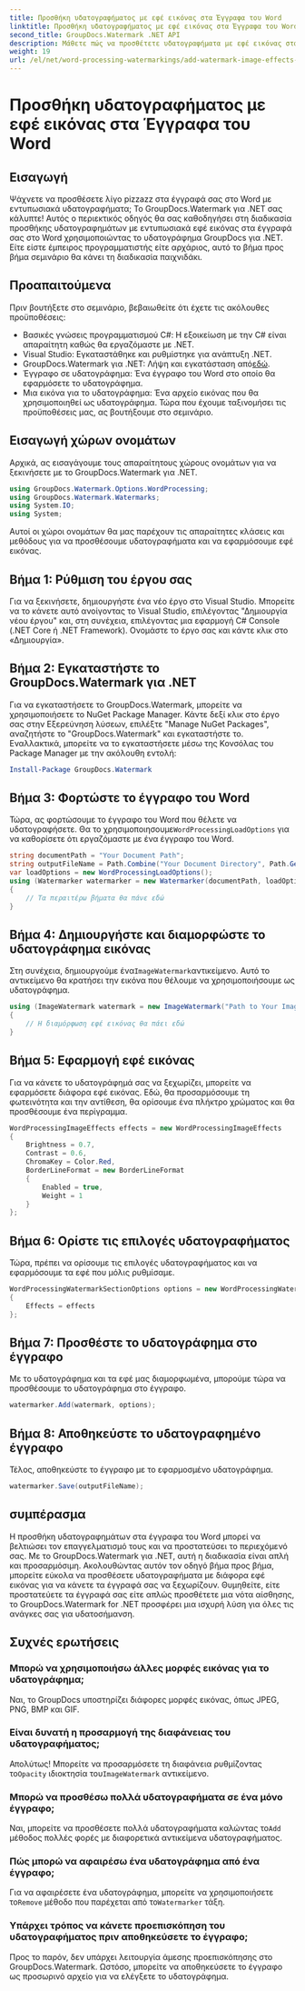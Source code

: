 ```yaml
---
title: Προσθήκη υδατογραφήματος με εφέ εικόνας στα Έγγραφα του Word
linktitle: Προσθήκη υδατογραφήματος με εφέ εικόνας στα Έγγραφα του Word
second_title: GroupDocs.Watermark .NET API
description: Μάθετε πώς να προσθέτετε υδατογραφήματα με εφέ εικόνας στα έγγραφα του Word χρησιμοποιώντας το GroupDocs.Watermark για .NET. Ακολουθήστε τον βήμα προς βήμα οδηγό μας για εκπληκτικά αποτελέσματα.
weight: 19
url: /el/net/word-processing-watermarkings/add-watermark-image-effects-word-docs/
---
```


# Προσθήκη υδατογραφήματος με εφέ εικόνας στα Έγγραφα του Word

## Εισαγωγή
Ψάχνετε να προσθέσετε λίγο pizzazz στα έγγραφά σας στο Word με εντυπωσιακά υδατογραφήματα; Το GroupDocs.Watermark για .NET σας κάλυπτε! Αυτός ο περιεκτικός οδηγός θα σας καθοδηγήσει στη διαδικασία προσθήκης υδατογραφημάτων με εντυπωσιακά εφέ εικόνας στα έγγραφά σας στο Word χρησιμοποιώντας το υδατογράφημα GroupDocs για .NET. Είτε είστε έμπειρος προγραμματιστής είτε αρχάριος, αυτό το βήμα προς βήμα σεμινάριο θα κάνει τη διαδικασία παιχνιδάκι.
## Προαπαιτούμενα
Πριν βουτήξετε στο σεμινάριο, βεβαιωθείτε ότι έχετε τις ακόλουθες προϋποθέσεις:
- Βασικές γνώσεις προγραμματισμού C#: Η εξοικείωση με την C# είναι απαραίτητη καθώς θα εργαζόμαστε με .NET.
- Visual Studio: Εγκαταστάθηκε και ρυθμίστηκε για ανάπτυξη .NET.
-  GroupDocs.Watermark για .NET: Λήψη και εγκατάσταση από[εδώ](https://releases.groupdocs.com/Watermark/net/).
- Έγγραφο σε υδατογράφημα: Ένα έγγραφο του Word στο οποίο θα εφαρμόσετε το υδατογράφημα.
- Μια εικόνα για το υδατογράφημα: Ένα αρχείο εικόνας που θα χρησιμοποιηθεί ως υδατογράφημα.
Τώρα που έχουμε ταξινομήσει τις προϋποθέσεις μας, ας βουτήξουμε στο σεμινάριο.
## Εισαγωγή χώρων ονομάτων
Αρχικά, ας εισαγάγουμε τους απαραίτητους χώρους ονομάτων για να ξεκινήσετε με το GroupDocs.Watermark για .NET.
```csharp
using GroupDocs.Watermark.Options.WordProcessing;
using GroupDocs.Watermark.Watermarks;
using System.IO;
using System;
```
Αυτοί οι χώροι ονομάτων θα μας παρέχουν τις απαραίτητες κλάσεις και μεθόδους για να προσθέσουμε υδατογραφήματα και να εφαρμόσουμε εφέ εικόνας.
## Βήμα 1: Ρύθμιση του έργου σας
Για να ξεκινήσετε, δημιουργήστε ένα νέο έργο στο Visual Studio. Μπορείτε να το κάνετε αυτό ανοίγοντας το Visual Studio, επιλέγοντας "Δημιουργία νέου έργου" και, στη συνέχεια, επιλέγοντας μια εφαρμογή C# Console (.NET Core ή .NET Framework). Ονομάστε το έργο σας και κάντε κλικ στο «Δημιουργία».
## Βήμα 2: Εγκαταστήστε το GroupDocs.Watermark για .NET
Για να εγκαταστήσετε το GroupDocs.Watermark, μπορείτε να χρησιμοποιήσετε το NuGet Package Manager. Κάντε δεξί κλικ στο έργο σας στην Εξερεύνηση λύσεων, επιλέξτε "Manage NuGet Packages", αναζητήστε το "GroupDocs.Watermark" και εγκαταστήστε το.
Εναλλακτικά, μπορείτε να το εγκαταστήσετε μέσω της Κονσόλας του Package Manager με την ακόλουθη εντολή:
```powershell
Install-Package GroupDocs.Watermark
```
## Βήμα 3: Φορτώστε το έγγραφο του Word
 Τώρα, ας φορτώσουμε το έγγραφο του Word που θέλετε να υδατογραφήσετε. Θα το χρησιμοποιησουμε`WordProcessingLoadOptions` για να καθορίσετε ότι εργαζόμαστε με ένα έγγραφο του Word.
```csharp
string documentPath = "Your Document Path";
string outputFileName = Path.Combine("Your Document Directory", Path.GetFileName(documentPath));
var loadOptions = new WordProcessingLoadOptions();
using (Watermarker watermarker = new Watermarker(documentPath, loadOptions))
{
    // Τα περαιτέρω βήματα θα πάνε εδώ
}
```
## Βήμα 4: Δημιουργήστε και διαμορφώστε το υδατογράφημα εικόνας
 Στη συνέχεια, δημιουργούμε ένα`ImageWatermark`αντικείμενο. Αυτό το αντικείμενο θα κρατήσει την εικόνα που θέλουμε να χρησιμοποιήσουμε ως υδατογράφημα.
```csharp
using (ImageWatermark watermark = new ImageWatermark("Path to Your Image"))
{
    // Η διαμόρφωση εφέ εικόνας θα πάει εδώ
}
```
## Βήμα 5: Εφαρμογή εφέ εικόνας
Για να κάνετε το υδατογράφημά σας να ξεχωρίζει, μπορείτε να εφαρμόσετε διάφορα εφέ εικόνας. Εδώ, θα προσαρμόσουμε τη φωτεινότητα και την αντίθεση, θα ορίσουμε ένα πλήκτρο χρώματος και θα προσθέσουμε ένα περίγραμμα.
```csharp
WordProcessingImageEffects effects = new WordProcessingImageEffects
{
    Brightness = 0.7,
    Contrast = 0.6,
    ChromaKey = Color.Red,
    BorderLineFormat = new BorderLineFormat
    {
        Enabled = true,
        Weight = 1
    }
};
```
## Βήμα 6: Ορίστε τις επιλογές υδατογραφήματος
Τώρα, πρέπει να ορίσουμε τις επιλογές υδατογραφήματος και να εφαρμόσουμε τα εφέ που μόλις ρυθμίσαμε.
```csharp
WordProcessingWatermarkSectionOptions options = new WordProcessingWatermarkSectionOptions
{
    Effects = effects
};
```
## Βήμα 7: Προσθέστε το υδατογράφημα στο έγγραφο
Με το υδατογράφημα και τα εφέ μας διαμορφωμένα, μπορούμε τώρα να προσθέσουμε το υδατογράφημα στο έγγραφο.
```csharp
watermarker.Add(watermark, options);
```
## Βήμα 8: Αποθηκεύστε το υδατογραφημένο έγγραφο
Τέλος, αποθηκεύστε το έγγραφο με το εφαρμοσμένο υδατογράφημα. 
```csharp
watermarker.Save(outputFileName);
```
## συμπέρασμα
Η προσθήκη υδατογραφημάτων στα έγγραφα του Word μπορεί να βελτιώσει τον επαγγελματισμό τους και να προστατεύσει το περιεχόμενό σας. Με το GroupDocs.Watermark για .NET, αυτή η διαδικασία είναι απλή και προσαρμόσιμη. Ακολουθώντας αυτόν τον οδηγό βήμα προς βήμα, μπορείτε εύκολα να προσθέσετε υδατογραφήματα με διάφορα εφέ εικόνας για να κάνετε τα έγγραφά σας να ξεχωρίζουν. 
Θυμηθείτε, είτε προστατεύετε τα έγγραφά σας είτε απλώς προσθέτετε μια νότα αίσθησης, το GroupDocs.Watermark for .NET προσφέρει μια ισχυρή λύση για όλες τις ανάγκες σας για υδατοσήμανση. 
## Συχνές ερωτήσεις
### Μπορώ να χρησιμοποιήσω άλλες μορφές εικόνας για το υδατογράφημα;
Ναι, το GroupDocs υποστηρίζει διάφορες μορφές εικόνας, όπως JPEG, PNG, BMP και GIF.
### Είναι δυνατή η προσαρμογή της διαφάνειας του υδατογραφήματος;
 Απολύτως! Μπορείτε να προσαρμόσετε τη διαφάνεια ρυθμίζοντας το`Opacity` ιδιοκτησία του`ImageWatermark` αντικείμενο.
### Μπορώ να προσθέσω πολλά υδατογραφήματα σε ένα μόνο έγγραφο;
 Ναι, μπορείτε να προσθέσετε πολλά υδατογραφήματα καλώντας το`Add` μέθοδος πολλές φορές με διαφορετικά αντικείμενα υδατογραφήματος.
### Πώς μπορώ να αφαιρέσω ένα υδατογράφημα από ένα έγγραφο;
 Για να αφαιρέσετε ένα υδατογράφημα, μπορείτε να χρησιμοποιήσετε το`Remove` μέθοδο που παρέχεται από το`Watermarker` τάξη.
### Υπάρχει τρόπος να κάνετε προεπισκόπηση του υδατογραφήματος πριν αποθηκεύσετε το έγγραφο;
Προς το παρόν, δεν υπάρχει λειτουργία άμεσης προεπισκόπησης στο GroupDocs.Watermark. Ωστόσο, μπορείτε να αποθηκεύσετε το έγγραφο ως προσωρινό αρχείο για να ελέγξετε το υδατογράφημα.